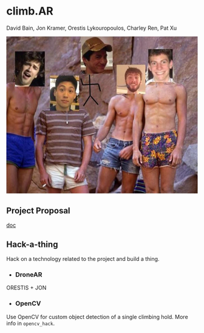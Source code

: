 # climb.AR
David Bain, Jon Kramer, Orestis Lykouropoulos, Charley Ren, Pat Xu

![group](readme_imgs/group1.jpg)

## Project Proposal
[doc](https://docs.google.com/document/d/1-N9_9W50bxWwFv98lRIs-yA9pZ39pB0hi-4nF0_e69U/edit?usp=sharing)


## Hack-a-thing
Hack on a technology related to the project and build a thing.

- ### DroneAR
ORESTIS + JON

- ### OpenCV
Use OpenCV for custom object detection of a single climbing hold. More info in `opencv_hack`.
